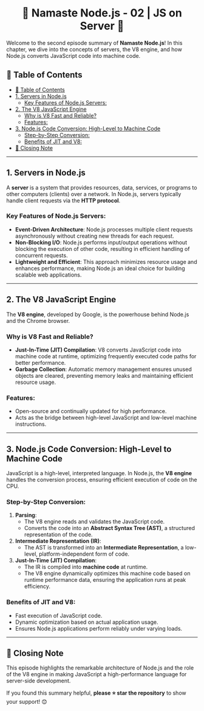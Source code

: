 <h1 style="text-align: center;">🚀 Namaste Node.js - 02 | JS on Server 🚀</h1>

Welcome to the second episode summary of **Namaste Node.js**! In this chapter, we dive into the concepts of servers, the V8 engine, and how Node.js converts JavaScript code into machine code.


## 📖 Table of Contents
- [📖 Table of Contents](#-table-of-contents)
- [1. Servers in Node.js](#1-servers-in-nodejs)
  - [Key Features of Node.js Servers:](#key-features-of-nodejs-servers)
- [2. The V8 JavaScript Engine](#2-the-v8-javascript-engine)
  - [Why is V8 Fast and Reliable?](#why-is-v8-fast-and-reliable)
  - [Features:](#features)
- [3. Node.js Code Conversion: High-Level to Machine Code](#3-nodejs-code-conversion-high-level-to-machine-code)
  - [Step-by-Step Conversion:](#step-by-step-conversion)
  - [Benefits of JIT and V8:](#benefits-of-jit-and-v8)
- [🌟 Closing Note](#-closing-note)

---

## 1. Servers in Node.js
A **server** is a system that provides resources, data, services, or programs to other computers (clients) over a network. In Node.js, servers typically handle client requests via the **HTTP protocol**.

### Key Features of Node.js Servers:
- **Event-Driven Architecture**: Node.js processes multiple client requests asynchronously without creating new threads for each request.
- **Non-Blocking I/O**: Node.js performs input/output operations without blocking the execution of other code, resulting in efficient handling of concurrent requests.
- **Lightweight and Efficient**: This approach minimizes resource usage and enhances performance, making Node.js an ideal choice for building scalable web applications.

---

## 2. The V8 JavaScript Engine
The **V8 engine**, developed by Google, is the powerhouse behind Node.js and the Chrome browser.

### Why is V8 Fast and Reliable?
- **Just-In-Time (JIT) Compilation**: V8 converts JavaScript code into machine code at runtime, optimizing frequently executed code paths for better performance.
- **Garbage Collection**: Automatic memory management ensures unused objects are cleared, preventing memory leaks and maintaining efficient resource usage.

### Features:
- Open-source and continually updated for high performance.
- Acts as the bridge between high-level JavaScript and low-level machine instructions.

---

## 3. Node.js Code Conversion: High-Level to Machine Code
JavaScript is a high-level, interpreted language. In Node.js, the **V8 engine** handles the conversion process, ensuring efficient execution of code on the CPU.

### Step-by-Step Conversion:
1. **Parsing**:
   - The V8 engine reads and validates the JavaScript code.
   - Converts the code into an **Abstract Syntax Tree (AST)**, a structured representation of the code.
2. **Intermediate Representation (IR)**:
   - The AST is transformed into an **Intermediate Representation**, a low-level, platform-independent form of code.
3. **Just-In-Time (JIT) Compilation**:
   - The IR is compiled into **machine code** at runtime.
   - The V8 engine dynamically optimizes this machine code based on runtime performance data, ensuring the application runs at peak efficiency.

### Benefits of JIT and V8:
- Fast execution of JavaScript code.
- Dynamic optimization based on actual application usage.
- Ensures Node.js applications perform reliably under varying loads.

---

## 🌟 Closing Note
This episode highlights the remarkable architecture of Node.js and the role of the V8 engine in making JavaScript a high-performance language for server-side development.

If you found this summary helpful, **please ⭐ star the repository** to show your support! 😊
